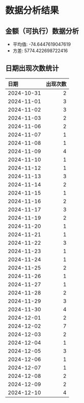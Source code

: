 # 数据分析结果

## 金额（可执行）数据分析

- 平均值: -74.6447619047619
- 方差: 5774.422698722416

## 日期出现次数统计

| 日期       |   出现次数 |
|:-----------|-----------:|
| 2024-10-31 |          2 |
| 2024-11-01 |          3 |
| 2024-11-02 |          3 |
| 2024-11-03 |          2 |
| 2024-11-06 |          2 |
| 2024-11-07 |          1 |
| 2024-11-08 |          1 |
| 2024-11-09 |          4 |
| 2024-11-10 |          1 |
| 2024-11-12 |          1 |
| 2024-11-13 |          3 |
| 2024-11-14 |          2 |
| 2024-11-15 |          1 |
| 2024-11-16 |          2 |
| 2024-11-17 |          3 |
| 2024-11-19 |          2 |
| 2024-11-20 |          1 |
| 2024-11-21 |          1 |
| 2024-11-22 |          3 |
| 2024-11-23 |          1 |
| 2024-11-24 |          1 |
| 2024-11-25 |          2 |
| 2024-11-26 |          1 |
| 2024-11-27 |          1 |
| 2024-11-28 |          2 |
| 2024-11-29 |          3 |
| 2024-11-30 |          4 |
| 2024-12-01 |          2 |
| 2024-12-02 |          7 |
| 2024-12-03 |          2 |
| 2024-12-04 |          1 |
| 2024-12-05 |          3 |
| 2024-12-06 |          1 |
| 2024-12-07 |          1 |
| 2024-12-08 |          2 |
| 2024-12-09 |          2 |
| 2024-12-10 |          4 |
